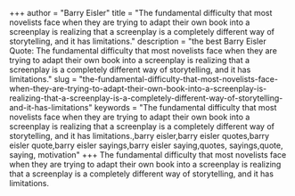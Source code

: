 +++
author = "Barry Eisler"
title = "The fundamental difficulty that most novelists face when they are trying to adapt their own book into a screenplay is realizing that a screenplay is a completely different way of storytelling, and it has limitations."
description = "the best Barry Eisler Quote: The fundamental difficulty that most novelists face when they are trying to adapt their own book into a screenplay is realizing that a screenplay is a completely different way of storytelling, and it has limitations."
slug = "the-fundamental-difficulty-that-most-novelists-face-when-they-are-trying-to-adapt-their-own-book-into-a-screenplay-is-realizing-that-a-screenplay-is-a-completely-different-way-of-storytelling-and-it-has-limitations"
keywords = "The fundamental difficulty that most novelists face when they are trying to adapt their own book into a screenplay is realizing that a screenplay is a completely different way of storytelling, and it has limitations.,barry eisler,barry eisler quotes,barry eisler quote,barry eisler sayings,barry eisler saying,quotes, sayings,quote, saying, motivation"
+++
The fundamental difficulty that most novelists face when they are trying to adapt their own book into a screenplay is realizing that a screenplay is a completely different way of storytelling, and it has limitations.
